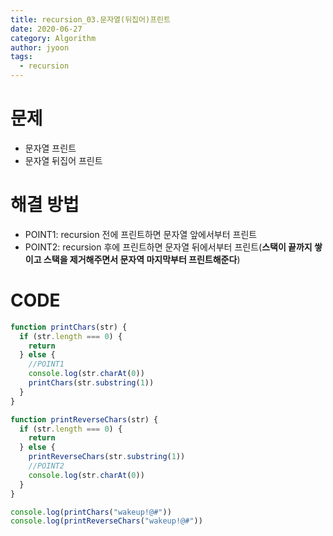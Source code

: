 ```yaml
---
title: recursion_03.문자열(뒤집어)프린트
date: 2020-06-27
category: Algorithm
author: jyoon
tags:
  - recursion
---
```


# 문제

- 문자열 프린트
- 문자열 뒤집어 프린트
 
# 해결 방법

- POINT1: recursion 전에 프린트하면 문자열 앞에서부터 프린트
- POINT2: recursion 후에 프린트하면 문자열 뒤에서부터 프린트(**스택이 끝까지 쌓이고 스택을 제거해주면서 문자역 마지막부터 프린트해준다**)

# CODE

```js
function printChars(str) {
  if (str.length === 0) {
    return
  } else {
    //POINT1
    console.log(str.charAt(0))
    printChars(str.substring(1))
  }
}

function printReverseChars(str) {
  if (str.length === 0) {
    return
  } else {
    printReverseChars(str.substring(1))
    //POINT2
    console.log(str.charAt(0))
  }
}

console.log(printChars("wakeup!@#"))
console.log(printReverseChars("wakeup!@#"))
```
